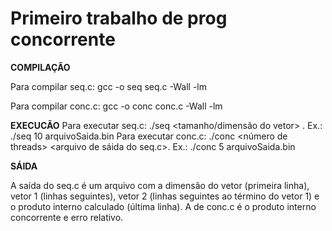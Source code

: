 # Primeiro trabalho de prog concorrente
**COMPILAÇÃO**

Para compilar seq.c: gcc -o seq  seq.c -Wall -lm

Para compilar conc.c: gcc -o conc  conc.c -Wall -lm


**EXECUCÃO**
Para executar seq.c: ./seq <tamanho/dimensão do vetor> <nome do arquivo>. Ex.: ./seq 10 arquivoSaida.bin
Para executar conc.c: ./conc <número de threads> <arquivo de sáida do seq.c>. Ex.: ./conc 5 arquivoSaida.bin


**SÁIDA**

A saída do seq.c é um arquivo com a dimensão do vetor (primeira linha), vetor 1 (linhas seguintes), vetor 2 (linhas seguintes ao término do vetor 1) e  o produto interno calculado (última linha).
A de conc.c é o produto interno concorrente e erro relativo.
